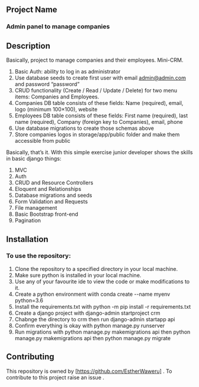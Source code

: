 ## Project Name

### Admin panel to manage companies

## Description
Basically, project to manage companies and their employees. Mini-CRM.
1. Basic Auth: ability to log in as administrator
2. Use database seeds to create first user with email admin@admin.com and password “password”
3. CRUD functionality (Create / Read / Update / Delete) for two menu items: Companies and
   Employees.
4.  Companies DB table consists of these fields: Name (required), email, logo (minimum 100×100),
  website
5. Employees DB table consists of these fields: First name (required), last name (required),
   Company (foreign key to Companies), email, phone
6. Use database migrations to create those schemas above
7. Store companies logos in storage/app/public folder and make them accessible from public


Basically, that’s it. With this simple exercise junior developer shows the skills in basic django things:
1. MVC
2. Auth
3. CRUD and Resource Controllers
4. Eloquent and Relationships
5. Database migrations and seeds
6. Form Validation and Requests
7. File management
8. Basic Bootstrap front-end
9. Pagination

## Installation
### To use the repository:
1. Clone the repository to a specified directory in your local machine.
2. Make sure python is installed in your local machine.
3. Use any of your favourite ide to view the code or make modifications to it.
4. Create a python environment wiith conda create --name myenv python=3.6
5. Install the requirements.txt with python -m pip install -r requirements.txt
6. Create a django project with django-admin startproject crm
7. Chabnge the directory to crm then run django-admin startapp api
8. Confirm everything is okay with python manage.py runserver
9. Run migrations with python manage.py makemigrations api then python manage.py makemigrations api then python manage.py migrate


## Contributing
This repository is owned by [https://github.com/EstherWaweru] . To contribute to this project raise an issue .
